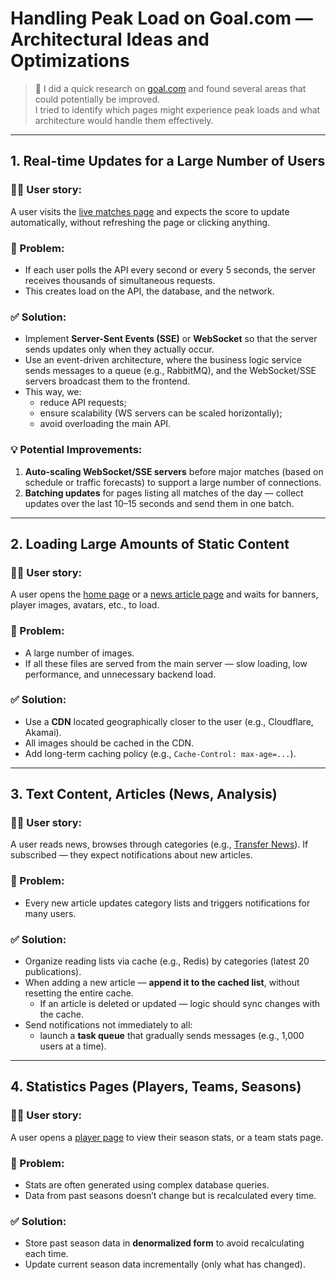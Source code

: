 # Handling Peak Load on Goal.com — Architectural Ideas and Optimizations

> 💬 I did a quick research on [goal.com](https://www.goal.com/en) and found several areas that could potentially be improved.  
> I tried to identify which pages might experience peak loads and what architecture would handle them effectively.

---

## 1. Real-time Updates for a Large Number of Users

### 🧑‍💻 User story:
A user visits the [live matches page](https://www.goal.com/en/live-scores) and expects the score to update automatically, without refreshing the page or clicking anything.

### 🔹 Problem:
- If each user polls the API every second or every 5 seconds, the server receives thousands of simultaneous requests.
- This creates load on the API, the database, and the network.

### ✅ Solution:
- Implement **Server-Sent Events (SSE)** or **WebSocket** so that the server sends updates only when they actually occur.
- Use an event-driven architecture, where the business logic service sends messages to a queue (e.g., RabbitMQ), and the WebSocket/SSE servers broadcast them to the frontend.
- This way, we:
  - reduce API requests;
  - ensure scalability (WS servers can be scaled horizontally);
  - avoid overloading the main API.

### 💡 Potential Improvements:
1. **Auto-scaling WebSocket/SSE servers** before major matches (based on schedule or traffic forecasts) to support a large number of connections.
2. **Batching updates** for pages listing all matches of the day — collect updates over the last 10–15 seconds and send them in one batch.

---

## 2. Loading Large Amounts of Static Content

### 🧑‍💻 User story:
A user opens the [home page](https://www.goal.com/en/player/cristiano-ronaldo/h17s3qts1dz1zqjw19jazzkl) or a [news article page](https://www.goal.com/en/news) and waits for banners, player images, avatars, etc., to load.

### 🔹 Problem:
- A large number of images.
- If all these files are served from the main server — slow loading, low performance, and unnecessary backend load.

### ✅ Solution:
- Use a **CDN** located geographically closer to the user (e.g., Cloudflare, Akamai).
- All images should be cached in the CDN.
- Add long-term caching policy (e.g., `Cache-Control: max-age=...`).

---

## 3. Text Content, Articles (News, Analysis)

### 🧑‍💻 User story:
A user reads news, browses through categories (e.g., [Transfer News](https://www.goal.com/en/transfer-news)). If subscribed — they expect notifications about new articles.

### 🔹 Problem:
- Every new article updates category lists and triggers notifications for many users.

### ✅ Solution:
- Organize reading lists via cache (e.g., Redis) by categories (latest 20 publications).
- When adding a new article — **append it to the cached list**, without resetting the entire cache.
  - If an article is deleted or updated — logic should sync changes with the cache.
- Send notifications not immediately to all:
  - launch a **task queue** that gradually sends messages (e.g., 1,000 users at a time).

---

## 4. Statistics Pages (Players, Teams, Seasons)

### 🧑‍💻 User story:
A user opens a [player page](https://www.goal.com/en/player/erling-haaland/) to view their season stats, or a team stats page.

### 🔹 Problem:
- Stats are often generated using complex database queries.
- Data from past seasons doesn’t change but is recalculated every time.

### ✅ Solution:
- Store past season data in **denormalized form** to avoid recalculating each time.
- Update current season data incrementally (only what has changed).
